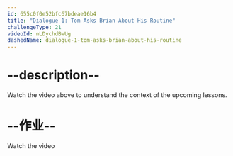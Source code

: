 ```yaml
---
id: 655c0f0e52bfc67bdeae16b4
title: "Dialogue 1: Tom Asks Brian About His Routine"
challengeType: 21
videoId: nLDychdBwUg
dashedName: dialogue-1-tom-asks-brian-about-his-routine
---
```


# --description--

Watch the video above to understand the context of the upcoming lessons.

# --作业--

Watch the video
